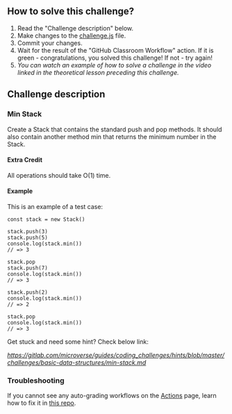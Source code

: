 ## How to solve this challenge?

1. Read the "Challenge description" below.
2. Make changes to the [challenge.js](./challenge.js) file.
3. Commit your changes.
4. Wait for the result of the "GitHub Classroom Workflow" action. If it is green - congratulations, you solved this challenge! If not - try again!
5. *You can watch an example of how to solve a challenge in the video linked in the theoretical lesson preceding this challenge.*


## Challenge description


### Min Stack
Create a Stack that contains the standard push and pop methods. It should also contain another method min that returns the minimum number in the Stack.

#### Extra Credit

All operations should take O(1) time.

#### Example

This is an example of a test case:

```
const stack = new Stack()

stack.push(3)
stack.push(5)
console.log(stack.min())
// => 3

stack.pop
stack.push(7)
console.log(stack.min())
// => 3

stack.push(2)
console.log(stack.min())
// => 2

stack.pop
console.log(stack.min())
// => 3

```

Get stuck and need some hint?
Check below link: 

*https://gitlab.com/microverse/guides/coding_challenges/hints/blob/master/challenges/basic-data-structures/min-stack.md*


### Troubleshooting

If you cannot see any auto-grading workflows on the [Actions](../../actions) page, learn how to fix it in [this repo](https://github.com/microverse-students/autograding-troubles-js/blob/main/README.md).